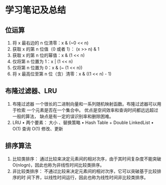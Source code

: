 # 学习笔记及总结

## 位运算
1. 将 x 最右边的 n 位清零：x & (~0 << n)
2. 获取 x 的第 n 位值（0 或者 1）： (x >> n) & 1
3. 获取 x 的第 n 位的幂值：x & (1 << n)
4. 仅将第 n 位置为 1：x | (1 << n)
5. 仅将第 n 位置为 0：x & (~ (1 << n))
6. 将 x 最高位至第 n 位（含）清零：x & ((1 << n) - 1)

## 布隆过滤器、LRU
1. 布隆过滤器
一个很长的二进制向量和一系列随机映射函数。布隆过滤器可以用于检索
一个元素是否在一个集合中。
优点是空间效率和查询时间都远远超过一般的算法，
缺点是有一定的误识别率和删除困难。
2. LRU
• 两个要素： 大小 、替换策略
• Hash Table + Double LinkedList
• O(1) 查询
O(1) 修改、更新

## 排序算法
1. 比较类排序：
通过比较来决定元素间的相对次序，由于其时间复杂度不能突破
O(nlogn)，因此也称为非线性时间比较类排序。
2. 非比较类排序：
不通过比较来决定元素间的相对次序，它可以突破基于比较排序的时
间下界，以线性时间运行，因此也称为线性时间非比较类排序。